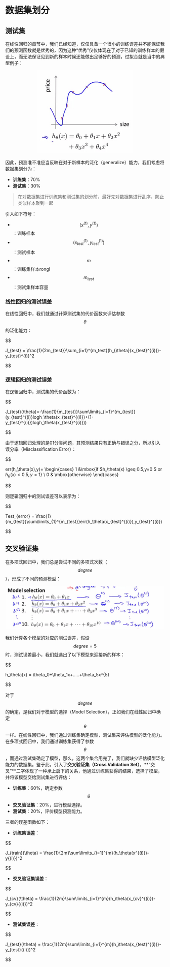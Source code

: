 数据集划分
=============

测试集
---------

在线性回归的章节中，我们已经知道，仅仅具备一个很小的训练误差并不能保证我们的预测函数就是优秀的，因为这种“优秀”仅仅体现在了对于已知的训练样本的假设上，而无法保证见到新的样本时候还能做出足够好的预测，过拟合就是当中的典型例子：

<div style="text-align:center">
<img src="../attachments/过拟合.jpg" width="300"></img>
</div>

因此，预测准不准应当反映在对于新样本的泛化（generalize）能力，我们考虑将数据集划分为：

- **训练集**：70%
- **测试集**：30%

> 在对数据集进行训练集和测试集的划分前，最好先对数据集进行乱序，防止类似样本聚到一起

引入如下符号：

- $$(x^{(1)},y^{(1)})$$：训练样本
- $$(x_{test}^{(1)},y_{test}^{(1)})$$：测试样本
- $$m$$：训练集样本rongl
- $$m_{test}$$：测试集样本容量

### 线性回归的测试误差

在线性回归中，我们就通过计算测试集的代价函数来评估参数 $$\theta$$的泛化能力：

$$

J_{test} = \frac{1}{2m_{test}}\sum_{i=1}^{m_test}(h_{\theta}(x_{test}^{(i)})-y_{test}^{i})^2

$$

### 逻辑回归的测试误差

在逻辑回归中，测试集的代价函数为：

$$

J_{test}(\theta)=-\frac{1}{m_{test}}\sum\limits_{i=1}^{m_{test}}(y_{test}^{(i)}logh_\theta(x_{test}^{(i)})+(1-y_{test}^{(i)})logh_\theta(x_{test}^{(i)}))

$$

由于逻辑回归处理的是01分类问题，其预测结果只有正确与错误之分，所以引入误分率（Misclassification Error）：

$$

err(h_\theta(x),y)=
\begin{cases} 1 &\mbox{if $h_\theta(x) \geq 0.5,y=0 $ or $h_\theta(x) \lt 0.5,y=1$} \\
0 & \mbox{otherwise}
\end{cases}

$$

则逻辑回归中的测试误差可以表示为：

$$

Test_{error} = \frac{1}{m_{test}}\sum\limits_{1}^{m_{test}}err(h_\theta(x_{test}^{(i)}),y_{test}^{(i)})

$$

交叉验证集
---------------

在多项式回归中，我们总是尝试不同的多项式次数（$$degree$$），形成了不同的预测模型：

<div style="text-align:center">
<img src="../attachments/不同的预测模型.jpg" width="500"></img>
</div>

我们计算各个模型的对应的测试误差，假设 $$degree=5$$ 时，测试误差最小，我们就选出了以下模型来迎接新的样本：

$$

h_\theta(x) = \theta_0+\theta_1x+.....+\theta_5x^{5}

$$

对于 $$degree$$ 的确定，是我们对于模型的选择（Model Selection），正如我们在线性回归中确定 $$\theta$$ 一样。在线性回归中，我们通过训练集确定模型，测试集来评估模型的泛化能力。在多项式回归中，我们通过训练集获得了参数 $$\theta$$，而通过测试集确定了模型，那么，这两个集合用完了，我们就缺少评估模型泛化能力的数据集。鉴于此，引入了**交叉验证集（Cross Validation Set）**，**“交叉”**二字体现了一种承上启下的关系，他通过训练集获得的结果，选择了模型，并将该模型交给测试集进行评估：

- **训练集**：60%，确定参数 $$\theta$$
- **交叉验证集**：20%，进行模型选择。
- **测试集**：20%，评价模型预测能力。

三者的误差函数如下：

- **训练集误差**：

$$

J_{train}(\theta) = \frac{1}{2m}\sum\limits_{i=1}^{m}(h_\theta(x^{(i)})-y{(i)})^2

$$

- **交叉验证集误差**：

$$

J_{cv}(\theta) = \frac{1}{2m}\sum\limits_{i=1}^{m}(h_\theta(x_{cv}^{(i)})-y_{cv}{(i)})^2

$$

- **测试集误差**：

$$

J_{test}(\theta) = \frac{1}{2m}\sum\limits_{i=1}^{m}(h_\theta(x_{test}^{(i)})-y_{test}{(i)})^2

$$
